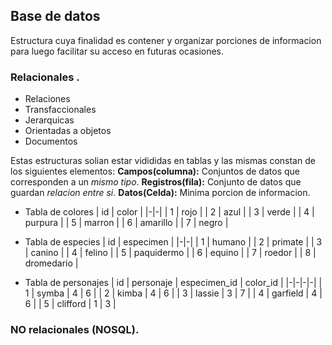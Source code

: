 ## Base de datos
Estructura cuya finalidad es contener y organizar porciones de informacion para luego facilitar su acceso en futuras ocasiones.

### Relacionales .
* Relaciones
* Transfaccionales
* Jerarquicas
* Orientadas a objetos
* Documentos

Estas estructuras solian estar vidididas en tablas y las mismas constan de los siguientes elementos:
__Campos(columna):__ Conjuntos de datos que corresponden a un _mismo tipo_. 
__Registros(fila):__ Conjunto de datos que guardan _relacion entre si_.
__Datos(Celda):__ Minima porcion de informacion.

* Tabla de colores
    | id | color |
    |-|-|
    | 1 | rojo |
    | 2 | azul |
    | 3 | verde |
    | 4 | purpura |
    | 5 | marron |
    | 6 | amarillo |
    | 7 | negro |

* Tabla de especies
    | id | especimen |
    |-|-|
    | 1 | humano |
    | 2 | primate |
    | 3 | canino |
    | 4 | felino |
    | 5 | paquidermo |
    | 6 | equino |
    | 7 | roedor |
    | 8 | dromedario |

* Tabla de personajes
    | id | personaje | especimen_id | color_id |
    |-|-|-|-|
    | 1 | symba | 4 | 6 |
    | 2 | kimba | 4 | 6 | 
    | 3 | lassie | 3 | 7 |
    | 4 | garfield | 4 | 6 | 
    | 5 | clifford | 1 | 3 | 

### NO relacionales (NOSQL).

